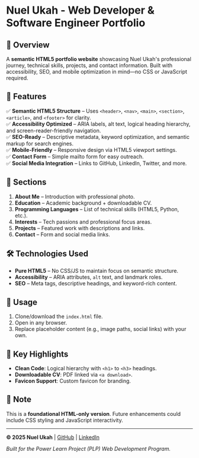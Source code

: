 # Nuel Ukah - Web Developer & Software Engineer Portfolio  

## 📌 Overview  
A **semantic HTML5 portfolio website** showcasing Nuel Ukah's professional journey, technical skills, projects, and contact information. Built with accessibility, SEO, and mobile optimization in mind—no CSS or JavaScript required.  

## 🎯 Features  
✅ **Semantic HTML5 Structure** – Uses `<header>`, `<nav>`, `<main>`, `<section>`, `<article>`, and `<footer>` for clarity.  
✅ **Accessibility Optimized** – ARIA labels, alt text, logical heading hierarchy, and screen-reader-friendly navigation.  
✅ **SEO-Ready** – Descriptive metadata, keyword optimization, and semantic markup for search engines.  
✅ **Mobile-Friendly** – Responsive design via HTML5 viewport settings.  
✅ **Contact Form** – Simple mailto form for easy outreach.  
✅ **Social Media Integration** – Links to GitHub, LinkedIn, Twitter, and more.  

## 📂 Sections  
1. **About Me** – Introduction with professional photo.  
2. **Education** – Academic background + downloadable CV.  
3. **Programming Languages** – List of technical skills (HTML5, Python, etc.).  
4. **Interests** – Tech passions and professional focus areas.  
5. **Projects** – Featured work with descriptions and links.  
6. **Contact** – Form and social media links.  

## 🛠️ Technologies Used  
- **Pure HTML5** – No CSS/JS to maintain focus on semantic structure.  
- **Accessibility** – ARIA attributes, `alt` text, and landmark roles.  
- **SEO** – Meta tags, descriptive headings, and keyword-rich content.  

## 📜 Usage  
1. Clone/download the `index.html` file.  
2. Open in any browser.  
3. Replace placeholder content (e.g., image paths, social links) with your own.  

## 🌟 Key Highlights  
- **Clean Code**: Logical hierarchy with `<h1>` to `<h3>` headings.  
- **Downloadable CV**: PDF linked via `<a download>`.  
- **Favicon Support**: Custom favicon for branding.  

## 📝 Note  
This is a **foundational HTML-only version**. Future enhancements could include CSS styling and JavaScript interactivity.  

---  
**© 2025 Nuel Ukah** | [GitHub](https://github.com/ElderNuel) | [LinkedIn](https://linkedin.com/in/NuelUkah)  

*Built for the Power Learn Project (PLP) Web Development Program.*
